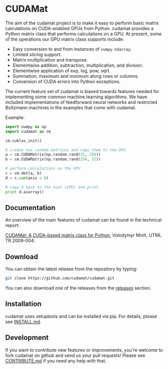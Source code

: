 CUDAMat
=======

The aim of the cudamat project is to make it easy to perform basic matrix calculations on CUDA-enabled GPUs from Python. cudamat provides a Python matrix class that performs calculations on a GPU. At present, some of the operations our GPU matrix class supports include:

* Easy conversion to and from instances of `numpy.ndarray`.
* Limited slicing support.
* Matrix multiplication and transpose.
* Elementwise addition, subtraction, multiplication, and division.
* Elementwise application of exp, log, pow, sqrt.
* Summation, maximum and minimum along rows or columns.
* Conversion of CUDA errors into Python exceptions.

The current feature set of cudamat is biased towards features needed for implementing some common machine learning algorithms. We have included implementations of feedforward neural networks and restricted Boltzmann machines in the examples that come with cudamat.

Example:

```python
import numpy as np
import cudamat as cm

cm.cublas_init()

# create two random matrices and copy them to the GPU
a = cm.CUDAMatrix(np.random.rand(32, 256))
b = cm.CUDAMatrix(np.random.rand(256, 32))

# perform calculations on the GPU
c = cm.dot(a, b)
d = c.sum(axis = 0)

# copy d back to the host (CPU) and print
print d.asarray()
```

Documentation
-------------

An overview of the main features of cudamat can be found in the technical report:

[CUDAMat: A CUDA-based matrix class for Python](http://www.cs.toronto.edu/~vmnih/docs/cudamat_tr.pdf), Volodymyr Mnih, UTML TR 2009-004.

Download
--------

You can obtain the latest release from the repository by typing:

```bash
git clone https://github.com/cudamat/cudamat.git
```

You can also download one of the releases from the [releases](https://github.com/cudamat/cudamat/releases) section.

Installation
------------

cudamat uses setuptools and can be installed via pip.
For details, please see [INSTALL.md](INSTALL.md).

Development
-----------

If you want to contribute new features or improvements, you're welcome to fork
cudamat on github and send us your pull requests!
Please see [CONTRIBUTE.md](CONTRIBUTE.md) if you need any help with that.
